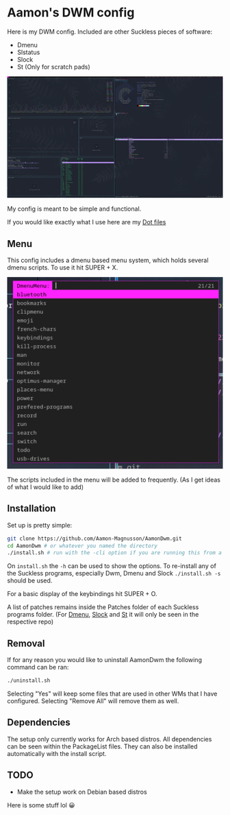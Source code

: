 # Aamon's DWM config

Here is my DWM config.
Included are other Suckless pieces of software:

- Dmenu
- Slstatus
- Slock
- St (Only for scratch pads)

![Screen shot of config](GeneralView.png)

My config is meant to be simple and functional.

If you would like exactly what I use here are my [Dot files](https://github.com/Aamon-Magnusson/Dotfiles)

## Menu

This config includes a dmenu based menu system, which holds several dmenu scripts. To use it hit SUPER + X.

![Screen shot of menu](dmenuMenu.png)

The scripts included in the menu will be added to frequently. (As I get ideas of what I would like to add)

## Installation

Set up is pretty simple:

```bash
git clone https://github.com/Aamon-Magnusson/AamonDwm.git
cd AamonDwm # or whatever you named the directory
./install.sh # run with the -cli option if you are running this from a tty
```

On `install.sh` the `-h` can be used to show the options.
To re-install any of the Suckless programs, especially Dwm, Dmenu and Slock `./install.sh -s` should be used.

For a basic display of the keybindings hit SUPER + O.

A list of patches remains inside the Patches folder of each Suckless programs folder.
(For [Dmenu](https://github.com/Aamon-Magnusson/AamonDmenu), [Slock](https://github.com/Aamon-Magnusson/AamonSlock) and [St](https://github.com/Aamon-Magnusson/AamonSt) it will only be seen in the respective repo)

## Removal

If for any reason you would like to uninstall AamonDwm the following command can be ran:

```bash
./uninstall.sh
```

Selecting "Yes" will keep some files that are used in other WMs that I have configured. Selecting "Remove All" will remove them as well.

## Dependencies

The setup only currently works for Arch based distros.
All dependencies can be seen within the PackageList files.
They can also be installed automatically with the install script.

## TODO

- Make the setup work on Debian based distros

Here is some stuff
lol
😀
